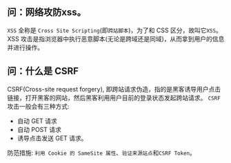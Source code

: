 ## 问：网络攻防xss。


`XSS` 全称是 `Cross Site Scripting`(即`跨站脚本`)，为了和 CSS 区分，故叫它`XSS`。XSS 攻击是指浏览器中执行恶意脚本(无论是跨域还是同域)，从而拿到用户的信息并进行操作。

## 问：什么是 CSRF


CSRF(Cross-site request forgery), 即跨站请求伪造，指的是黑客诱导用户点击链接，打开黑客的网站，然后黑客利用用户目前的登录状态发起跨站请求。
`CSRF`攻击一般会有三种方式: 

- 自动 GET 请求
- 自动 POST 请求
- 诱导点击发送 GET 请求。

防范措施: `利用 Cookie 的 SameSite 属性`、`验证来源站点`和`CSRF Token`。


